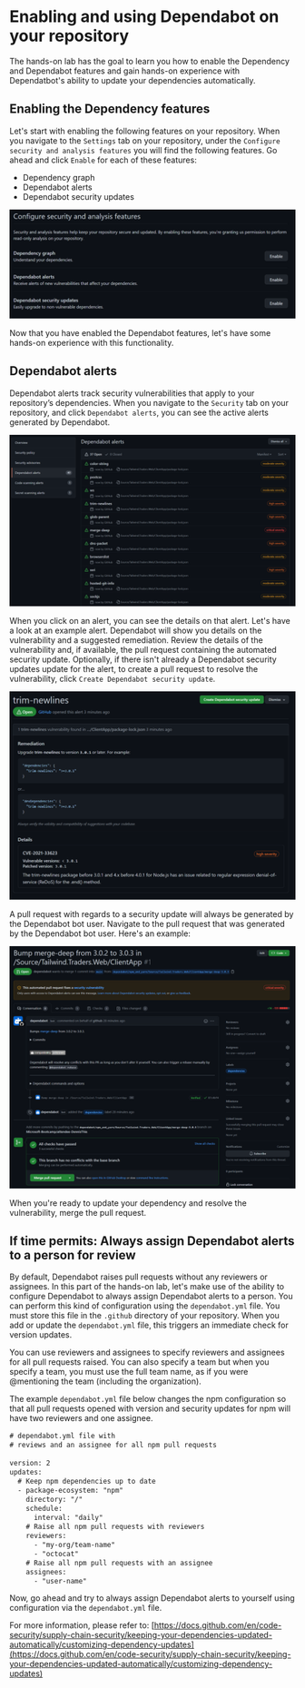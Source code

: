 # Enabling and using Dependabot on your repository
The hands-on lab has the goal to learn you how to enable the Dependency and Dependabot features and gain hands-on experience with Dependatbot's ability to update your dependencies automatically.

## Enabling the Dependency features
Let's start with enabling the following features on your repository. When you navigate to the `Settings` tab on your repository, under the `Configure security and analysis features` you will find the following features. Go ahead and click `Enable` for each of these features:
* Dependency graph
* Dependabot alerts
* Dependabot security updates

![Dependabot - Enabling settings](./images/dependabotsettings.PNG)

Now that you have enabled the Dependabot features, let's have some hands-on experience with this functionality.

## Dependabot alerts
Dependabot alerts track security vulnerabilities that apply to your repository’s dependencies. When you navigate to the `Security` tab on your repository, and click `Dependabot alerts`, you can see the active alerts generated by Dependabot.

![Dependabot - Alerts](./images/dependabotalerts.PNG)

When you click on an alert, you can see the details on that alert. Let's have a look at an example alert. Dependabot will show you details on the vulnerability and a suggested remediation. Review the details of the vulnerability and, if available, the pull request containing the automated security update. Optionally, if there isn't already a Dependabot security updates update for the alert, to create a pull request to resolve the vulnerability, click `Create Dependabot security update`.

![Dependabot - Alert details](./images/dependabotalertdetails.PNG)

A pull request with regards to a security update will always be generated by the Dependabot bot user. Navigate to the pull request that was generated by the Dependabot bot user. Here's an example:

![Dependabot - Generated pull request](./images/dependabotpullrequest.PNG)

When you're ready to update your dependency and resolve the vulnerability, merge the pull request. 

## If time permits: Always assign Dependabot alerts to a person for review
By default, Dependabot raises pull requests without any reviewers or assignees. In this part of the hands-on lab, let's make use of the ability to configure Dependabot to always assign Dependabot alerts to a person. You can perform this kind of configuration using the `dependabot.yml` file. You must store this file in the `.github` directory of your repository. When you add or update the `dependabot.yml` file, this triggers an immediate check for version updates.

You can use reviewers and assignees to specify reviewers and assignees for all pull requests raised. You can also specify a team but when you specify a team, you must use the full team name, as if you were @mentioning the team (including the organization). 

The example `dependabot.yml` file below changes the npm configuration so that all pull requests opened with version and security updates for npm will have two reviewers and one assignee.

```
# dependabot.yml file with
# reviews and an assignee for all npm pull requests

version: 2
updates:
  # Keep npm dependencies up to date
  - package-ecosystem: "npm"
    directory: "/"
    schedule:
      interval: "daily"
    # Raise all npm pull requests with reviewers
    reviewers:
      - "my-org/team-name"
      - "octocat"
    # Raise all npm pull requests with an assignee
    assignees:
      - "user-name"
```

Now, go ahead and try to always assign Dependabot alerts to yourself using configuration via the `dependabot.yml` file.

For more information, please refer to: [https://docs.github.com/en/code-security/supply-chain-security/keeping-your-dependencies-updated-automatically/customizing-dependency-updates](https://docs.github.com/en/code-security/supply-chain-security/keeping-your-dependencies-updated-automatically/customizing-dependency-updates)
